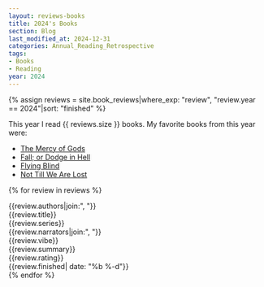 ```yaml
---
layout: reviews-books
title: 2024's Books
section: Blog
last_modified_at: 2024-12-31
categories: Annual_Reading_Retrospective
tags:
- Books
- Reading
year: 2024
---
```

{% assign reviews = site.book_reviews|where_exp: "review", "review.year == 2024"|sort: "finished"  %}

This year I read {{ reviews.size }} books.  My favorite books from this year were:

- [The Mercy of Gods](#the-mercy-of-gods)
- [Fall; or Dodge in Hell](#fall-or-dodge-in-hell)
- [Flying Blind](#flying-blind)
- [Not Till We Are Lost](#not-till-we-are-lost)

<!--more-->

{% for review in reviews %}
<div class="book-review" id='{{review.title|slugify: "ascii"}}'>
  <section data-author>{{review.authors|join:", "}}</section>
  <section data-title>{{review.title}}</section>
  <section data-series>{{review.series}}</section>
  <section data-narrator>{{review.narrators|join:", "}}</section>
  <section data-vibe>{{review.vibe}}</section>
  <section data-summary>{{review.summary}}</section>
  <section data-rating>{{review.rating}}</section>
  <section data-finished>{{review.finished| date: "%b %-d"}}</section>
</div>
{% endfor %}